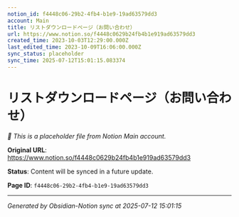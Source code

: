 ```yaml
---
notion_id: f4448c06-29b2-4fb4-b1e9-19ad63579dd3
account: Main
title: リストダウンロードページ（お問い合わせ）
url: https://www.notion.so/f4448c0629b24fb4b1e919ad63579dd3
created_time: 2023-10-03T12:29:00.000Z
last_edited_time: 2023-10-09T16:06:00.000Z
sync_status: placeholder
sync_time: 2025-07-12T15:01:15.083374
---
```


# リストダウンロードページ（お問い合わせ）

*🔄 This is a placeholder file from Notion Main account.*

**Original URL**: https://www.notion.so/f4448c0629b24fb4b1e919ad63579dd3

**Status**: Content will be synced in a future update.

**Page ID**: `f4448c06-29b2-4fb4-b1e9-19ad63579dd3`

---

*Generated by Obsidian-Notion sync at 2025-07-12 15:01:15*

